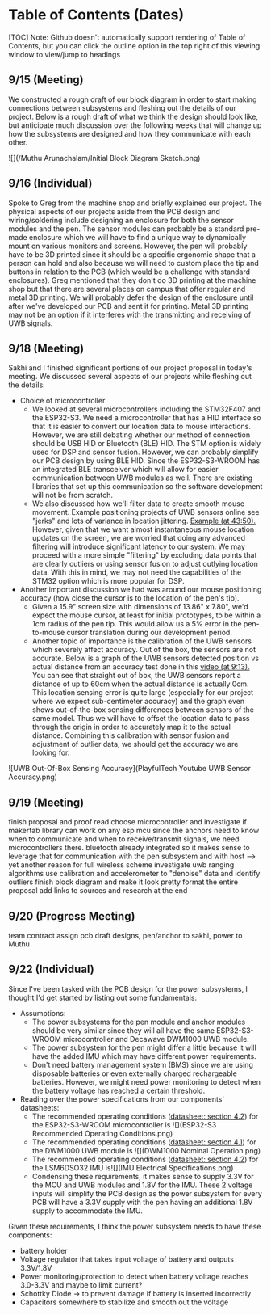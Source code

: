 



# Table of Contents (Dates)

[TOC]
Note: Github doesn't automatically support rendering of Table of Contents, but you can click the outline option in the top right of this viewing window to view/jump to headings

## 9/15 (Meeting)

We constructed a rough draft of our block diagram in order to start making connections between subsystems and fleshing out the details of our project.  Below is a rough draft of what we think the design should look like, but anticipate much discussion over the following weeks that will change up how the subsystems are designed and how they communicate with each other.

![](/Muthu Arunachalam/Initial Block Diagram Sketch.png)

## 9/16 (Individual)

Spoke to Greg from the machine shop and briefly explained our project.  The physical aspects of our projects aside from the PCB design and wiring/soldering include designing an enclosure for both the sensor modules and the pen.  The sensor modules can probably be a standard pre-made enclosure which we will have to find a unique way to dynamically mount on various monitors and screens.  However, the pen will probably have to be 3D printed since it should be a specific ergonomic shape that a person can hold and also because we will need to custom place the tip and buttons in relation to the PCB (which would be a challenge with standard enclosures).  Greg mentioned that they don't do 3D printing at the machine shop but that there are several places on campus that offer regular and metal 3D printing.  We will probably defer the design of the enclosure until after we've developed our PCB and sent it for printing. Metal 3D printing may not be an option if it interferes with the transmitting and receiving of UWB signals.

## 9/18 (Meeting)

Sakhi and I finished significant portions of our project proposal in today's meeting.  We discussed several aspects of our projects while fleshing out the details:

* Choice of microcontroller
  * We looked at several microcontrollers including the STM32F407 and the ESP32-S3.  We need a microcontroller that has a HID interface so that it is easier to convert our location data to mouse interactions.  However, we are still debating whether our method of connection should be USB HID or Bluetooth (BLE) HID. The STM option is widely used for DSP and sensor fusion.  However, we can probably simplify our PCB design by using BLE HID. Since the ESP32-S3-WROOM has an integrated BLE transceiver which will allow for easier communication between UWB modules as well.  There are existing libraries that set up this communication so the software development will not be from scratch.
  * We also discussed how we'll filter data to create smooth mouse movement.  Example positioning projects of UWB sensors online see "jerks" and lots of variance in location jittering. [Example (at 43:50).](https://youtu.be/-GNkobAxao0?t=2630&si=Q2I53SLyXyVUxD48)  However, given that we want almost instantaneous mouse location updates on the screen, we are worried that doing any advanced filtering will introduce significant latency to our system.  We may proceed with a more simple "filtering" by excluding data points that are clearly outliers or using sensor fusion to adjust outlying location data.  With this in mind, we may not need the capabilities of the STM32 option which is more popular for DSP.
* Another important discussion we had was around our mouse positioning accuracy (how close the cursor is to the location of the pen's tip). 
  * Given a 15.9" screen size with dimensions of 13.86" x 7.80", we'd expect the mouse  cursor, at least for initial prototypes, to be within a 1cm radius of the pen tip. This would allow us a 5% error in the pen-to-mouse cursor translation during our development period. 
  * Another topic of importance is the calibration of the UWB sensors which severely affect accuracy.  Out of the box, the sensors are not accurate.  Below is a graph of the UWB sensors detected position vs actual distance from an accuracy test done in this [video (at 9:13).](https://youtu.be/-GNkobAxao0?t=553&si=dBFYW62ZgwTIBGEz) You can see that straight out of box, the UWB sensors report a distance of up to 60cm when the actual distance is actually 0cm.  This location sensing error is quite large (especially for our project where we expect sub-centimeter accuracy) and the graph even shows out-of-the-box sensing differences between sensors of the same model.  Thus we will have to offset the location data to pass through the origin in order to accurately map it to the actual distance.  Combining this calibration with sensor fusion and adjustment of outlier data, we should get the accuracy we are looking for.

![UWB Out-Of-Box Sensing Accuracy](PlayfulTech Youtube UWB Sensor Accuracy.png)



## 9/19 (Meeting)

finish proposal and proof read
choose microcontroller and investigate if makerfab library can work on any esp mcu
since the anchors need to know when to communicate and when to receive/transmit signals, we need microcontrollers there. bluetooth already integrated so it makes sense to leverage that for communication with the pen subsystem and with host --> yet another reason for full wireless scheme
investigate uwb ranging algorithms
use calibration and accelerometer to "denoise" data and identify outliers
finish block diagram and make it look pretty
format the entire proposal
add links to sources and research at the end



## 9/20 (Progress Meeting) 

team contract
assign pcb draft designs, pen/anchor to sakhi, power to Muthu



## 9/22 (Individual)

Since I've been tasked with the PCB design for the power subsystems, I thought I'd get started by listing out some fundamentals:

* Assumptions:
  * The power subsystems for the pen module and anchor modules should be very similar since they will all have the same ESP32-S3-WROOM microcontroller and Decawave DWM1000 UWB module.
  * The power subsystem for the pen might differ a little because it will have the added IMU which may have different power requirements.
  * Don't need battery management system (BMS) since we are using disposable batteries or even externally charged rechargeable batteries.  However, we might need power monitoring to detect when the battery voltage has reached a certain threshold.
* Reading over the power specifications from our components' datasheets:
  * The recommended operating conditions ([datasheet: section 4.2](https://www.espressif.com/sites/default/files/documentation/esp32-s3-wroom-1_wroom-1u_datasheet_en.pdf)) for the ESP32-S3-WROOM microcontroller is ![](ESP32-S3 Recommended Operating Conditions.png)
  * The recommended operating conditions ([datasheet: section 4.1](https://www.digikey.be/htmldatasheets/production/1933974/0/0/1/dwm1000.html)) for the DWM1000 UWB module is ![](DWM1000 Nominal Operation.png)
  * The recommended operating conditions ([datasheet: section 4.2](https://www.st.com/resource/en/datasheet/lsm6dso32.pdf)) for the LSM6DSO32 IMU is![](IMU Electrical Specifications.png)
  * Condensing these requirements, it makes sense to supply 3.3V for the MCU and UWB modules and 1.8V for the IMU.  These 2 voltage inputs will simplify the PCB design as the power subsystem for every PCB will have a 3.3V supply with the pen having an additional 1.8V supply to accommodate the IMU.

Given these requirements, I think the power subsystem needs to have these components:

* battery holder
* Voltage regulator that takes input voltage of battery and outputs 3.3V/1.8V
* Power monitoring/protection to detect when battery voltage reaches 3.0-3.3V and maybe to limit current?
* Schottky Diode &rarr; to prevent damage if battery is inserted incorrectly
* Capacitors somewhere to stabilize and smooth out the voltage
